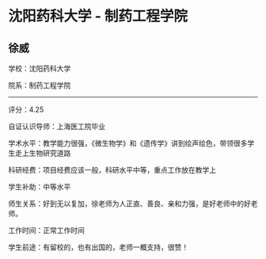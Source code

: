 # 沈阳药科大学 - 制药工程学院

## 徐威

学校：沈阳药科大学

院系：制药工程学院

* * *

评分：4.25

自证认识导师：上海医工院毕业

学术水平：教学能力很强，《微生物学》和《遗传学》讲到绘声绘色，带领很多学生走上生物研究道路

科研经费：项目经费应该一般，科研水平中等，重点工作放在教学上

学生补助：中等水平

师生关系：好到无以复加，徐老师为人正直、善良、亲和力强，是好老师中的好老师。

工作时间：正常工作时间

学生前途：有留校的，也有出国的，老师一概支持，很赞！